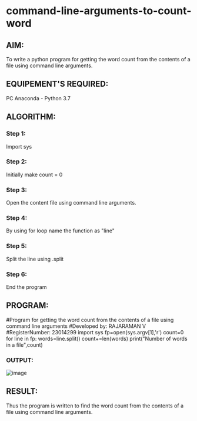 # command-line-arguments-to-count-word
## AIM:
To write a python program for getting the word count from the contents of a file using command line arguments.
## EQUIPEMENT'S REQUIRED: 
PC
Anaconda - Python 3.7
## ALGORITHM: 
### Step 1:
Import sys
### Step 2: 
 Initially make count = 0
### Step 3: 
Open the content file using command line arguments.
### Step 4:  
By using for loop name the function as "line"
### Step 5: 
Split the line using .split
### Step 6: 
End the program
## PROGRAM:
#Program for getting the word count from the contents of a file using command line arguments
#Developed by: RAJARAMAN V
#RegisterNumber: 23014299
import sys
fp=open(sys.argv[1],'r')
count=0
for line in fp:
    words=line.split()
    count+=len(words)
print("Number of words in a file",count)
### OUTPUT:
![image](https://github.com/Rajaraman77/command-line-arguments-to-count-word/assets/150319383/cb7a6cfa-0e03-411f-97f9-e953a9007fa3)

## RESULT:
Thus the program is written to find the word count from the contents of a file using command line arguments.
